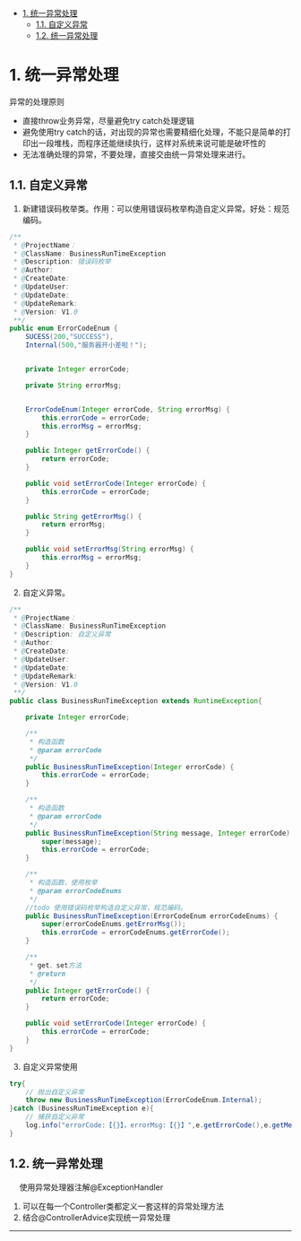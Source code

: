 
<!-- TOC -->

- [1. 统一异常处理](#1-统一异常处理)
    - [1.1. 自定义异常](#11-自定义异常)
    - [1.2. 统一异常处理](#12-统一异常处理)

<!-- /TOC -->

# 1. 统一异常处理  

<!-- 
用 Assert(断言) 替换 throw exception
-->

异常的处理原则   

* 直接throw业务异常，尽量避免try catch处理逻辑  
* 避免使用try catch的话，对出现的异常也需要精细化处理，不能只是简单的打印出一段堆栈，而程序还能继续执行，这样对系统来说可能是破坏性的  
* 无法准确处理的异常，不要处理，直接交由统一异常处理来进行。  


## 1.1. 自定义异常
1. 新建错误码枚举类。作用：可以使用错误码枚举构造自定义异常。好处：规范编码。  

```java
/**
 * @ProjectName：
 * @ClassName: BusinessRunTimeException
 * @Description: 错误码枚举  
 * @Author:
 * @CreateDate: 
 * @UpdateUser: 
 * @UpdateDate:   
 * @UpdateRemark:
 * @Version: V1.0
 **/
public enum ErrorCodeEnum {
    SUCESS(200,"SUCCESS"),
    Internal(500,"服务器开小差啦！");


    private Integer errorCode;

    private String errorMsg;


    ErrorCodeEnum(Integer errorCode, String errorMsg) {
        this.errorCode = errorCode;
        this.errorMsg = errorMsg;
    }

    public Integer getErrorCode() {
        return errorCode;
    }

    public void setErrorCode(Integer errorCode) {
        this.errorCode = errorCode;
    }

    public String getErrorMsg() {
        return errorMsg;
    }

    public void setErrorMsg(String errorMsg) {
        this.errorMsg = errorMsg;
    }
}
```

2. 自定义异常。 

```java
/**
 * @ProjectName：
 * @ClassName: BusinessRunTimeException
 * @Description: 自定义异常 
 * @Author:  
 * @CreateDate: 
 * @UpdateUser: 
 * @UpdateDate:   
 * @UpdateRemark:
 * @Version: V1.0
 **/
public class BusinessRunTimeException extends RuntimeException{

    private Integer errorCode;

    /**
     * 构造函数
     * @param errorCode
     */
    public BusinessRunTimeException(Integer errorCode) {
        this.errorCode = errorCode;
    }

    /**
     * 构造函数
     * @param errorCode
     */
    public BusinessRunTimeException(String message, Integer errorCode) {
        super(message);
        this.errorCode = errorCode;
    }

    /**
     * 构造函数，使用枚举
     * @param errorCodeEnums
     */
    //todo 使用错误码枚举构造自定义异常，规范编码。
    public BusinessRunTimeException(ErrorCodeEnum errorCodeEnums) {
        super(errorCodeEnums.getErrorMsg());
        this.errorCode = errorCodeEnums.getErrorCode();
    }

    /**
     * get、set方法
     * @return
     */
    public Integer getErrorCode() {
        return errorCode;
    }

    public void setErrorCode(Integer errorCode) {
        this.errorCode = errorCode;
    }
}
```
3. 自定义异常使用

```java
try{
    // 抛出自定义异常
    throw new BusinessRunTimeException(ErrorCodeEnum.Internal);
}catch (BusinessRunTimeException e){
    // 捕获自定义异常
    log.info("errorCode:【{}】，errorMsg:【{}】",e.getErrorCode(),e.getMessage());
}
```

## 1.2. 统一异常处理
&emsp; 使用异常处理器注解@ExceptionHandler  
1. 可以在每一个Controller类都定义一套这样的异常处理方法
2. 结合@ControllerAdvice实现统一异常处理




-------------

<!-- 



    /**
     *
     * @param ex
     * @return
     */
    @ExceptionHandler({MethodArgumentNotValidException.class})
    @ResponseStatus(HttpStatus.OK)
    @ResponseBody
    public Result handleMethodArgumentNotValidException(MethodArgumentNotValidException ex) {
        BindingResult bindingResult = ex.getBindingResult();
        StringBuilder sb = new StringBuilder("校验失败:");
        for (FieldError fieldError : bindingResult.getFieldErrors()) {
            sb.append(fieldError.getField()).append("：").append(fieldError.getDefaultMessage()).append(", ");
        }
        String msg = sb.toString();

        return Result.fail("500", msg);
    }
    /**
     *
     * @param ex
     * @return
     */
    @ExceptionHandler({ConstraintViolationException.class})
    @ResponseStatus(HttpStatus.OK)
    @ResponseBody
    public Result handleConstraintViolationException(ConstraintViolationException ex) {
        return Result.fail("500", ex.getMessage());
    }

    /**
     *
     * @param ex
     * @return
     */
    @ExceptionHandler({Exception.class})
    @ResponseStatus(HttpStatus.OK)
    @ResponseBody
    public Result handleException(Exception ex) {
        log.error("异常信息：{}",ex);
        return Result.fail("500", ex.getMessage());
    }

-->
